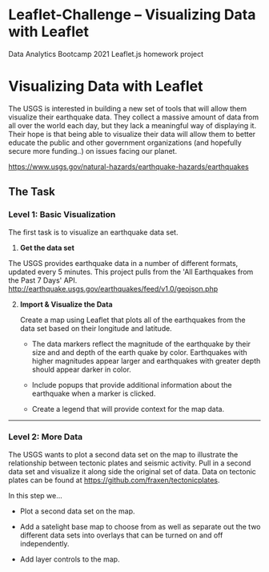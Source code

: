 # Leaflet-Challenge – Visualizing Data with Leaflet
Data Analytics Bootcamp 2021 Leaflet.js homework project

# Visualizing Data with Leaflet

The USGS is interested in building a new set of tools that will allow them visualize their earthquake data. They collect a massive amount of data from all over the world each day, but they lack a meaningful way of displaying it. Their hope is that being able to visualize their data will allow them to better educate the public and other government organizations (and hopefully secure more funding..) on issues facing our planet.

https://www.usgs.gov/natural-hazards/earthquake-hazards/earthquakes

## The Task

### Level 1: Basic Visualization

The first task is to visualize an earthquake data set.

1. **Get the data set**

The USGS provides earthquake data in a number of different formats, updated every 5 minutes. This project pulls from the 'All Earthquakes from the Past 7 Days' API.  http://earthquake.usgs.gov/earthquakes/feed/v1.0/geojson.php  

2. **Import & Visualize the Data**

   Create a map using Leaflet that plots all of the earthquakes from the data set based on their longitude and latitude.

   * The data markers reflect the magnitude of the earthquake by their size and and depth of the earth quake by color. Earthquakes with higher magnitudes appear larger and earthquakes with greater depth should appear darker in color.

   * Include popups that provide additional information about the earthquake when a marker is clicked.

   * Create a legend that will provide context for the map data.

- - -

### Level 2: More Data

The USGS wants to plot a second data set on the map to illustrate the relationship between tectonic plates and seismic activity. Pull in a second data set and visualize it along side the original set of data. Data on tectonic plates can be found at <https://github.com/fraxen/tectonicplates>.

In this step we...

* Plot a second data set on the map.

* Add a satelight base map to choose from as well as separate out the two different data sets into overlays that can be turned on and off independently.

* Add layer controls to the map.
